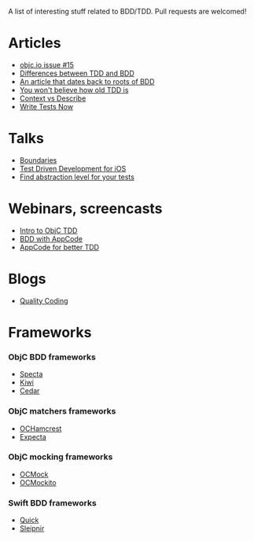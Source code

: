 A list of interesting stuff related to BDD/TDD. Pull requests are welcomed! 


Articles
=============
 - [objc.io issue #15](http://www.objc.io/issue-15/)
 - [Differences between TDD and BDD](http://blog.mattwynne.net/2012/11/20/tdd-vs-bdd/)
 - [An article that dates back to roots of BDD](http://dannorth.net/introducing-bdd/)
 - [You won't believe how old TDD is](http://arialdomartini.wordpress.com/2012/07/20/you-wont-believe-how-old-tdd-is/)
 - [Context vs Describe](http://lmws.net/describe-vs-context-in-rspec)
 - [Write Tests Now](http://paytonrules.com/software-development/2015/02/13/get-started-today.html)

Talks
=============
 - [Boundaries](https://www.destroyallsoftware.com/talks/boundaries)
 - [Test Driven Development for iOS](https://www.youtube.com/watch?v=Jzlz3Bx-NzM)
 - [Find abstraction level for your tests](http://m.ustream.tv/recorded/46744750)
 
Webinars, screencasts
=============
 - [Intro to ObjC TDD](https://www.youtube.com/watch?v=WADaMF79Vts)
 - [BDD with AppCode](https://www.youtube.com/watch?v=LXBNl-6FK1s)
 - [AppCode for better TDD](https://www.youtube.com/watch?v=GtKiLWIRaqQ)

Blogs
=============
- [Quality Coding](http://qualitycoding.org)
 
Frameworks
=============

### ObjC BDD frameworks

 - [Specta](https://github.com/specta/specta)
 - [Kiwi](https://github.com/kiwi-bdd/Kiwi)
 - [Cedar](https://github.com/pivotal/cedar)
 
### ObjC matchers frameworks
 - [OCHamcrest](https://github.com/hamcrest/OCHamcrest)
 - [Expecta](https://github.com/specta/expecta)

### ObjC mocking frameworks
 - [OCMock](http://ocmock.org)
 - [OCMockito](https://github.com/jonreid/OCMockito)

### Swift BDD frameworks
 - [Quick](https://github.com/Quick/Quick)
 - [Sleipnir](https://github.com/railsware/Sleipnir)


